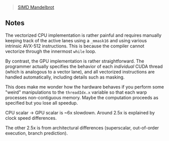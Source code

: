 > [SIMD Mandelbrot](https://accelerated-computing.academy/fall25/labs/lab1/)

## Notes

The vectorized CPU implementation is rather painful and requires manually keeping track of the active lanes using a `_mmask16` and using various intrinsic AVX-512 instructions. This is because the compiler cannot vectorize through the innermost `while` loop.

By contrast, the GPU implementation is rather straightforward. The programmer actually specifies the behavior of each *individual* CUDA thread (which is analogous to a vector lane), and all vectorized instructions are handled automatically, including details such as masking.

This does make me wonder how the hardware behaves if you perform some "weird" manipulations to the `threadIdx.x` variable so that each warp processes non-contiguous memory. Maybe the computation proceeds as specified but you lose all speedup.

CPU scalar -> GPU scalar is ~6x slowdown. Around 2.5x is explained by clock speed differences.

The other 2.5x is from architectural differences (superscalar, out-of-order execution, branch prediction).